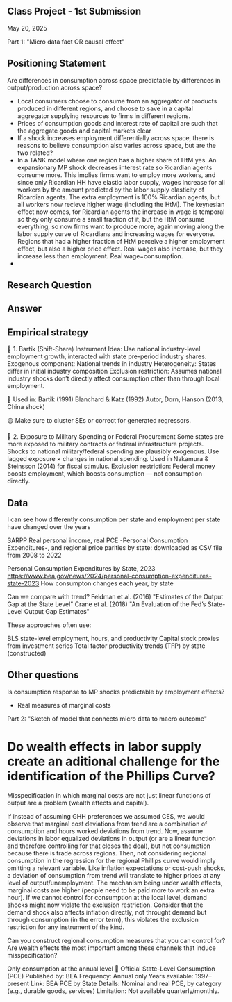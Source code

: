 ## Class Project - 1st Submission

May 20, 2025

Part 1: "Micro data fact OR causal effect"

## Positioning Statement
Are differences in consumption across space predictable by differences in output/production across space?
- Local consumers choose to consume from an aggregator of products produced in different regions, and choose to save in a capital aggregator supplying resources to firms in different regions. 
- Prices of consumption goods and interest rate of capital are such that the aggregate goods and capital markets clear
- If a shock increases employment differentially across space, there is reasons to believe consumption also varies across space, but are the two related?
- In a TANK model where one region has a higher share of HtM yes. An expansionary MP shock decreases interest rate so Ricardian agents consume more. This implies firms want to employ more workers, and since only Ricardian HH have elastic labor supply, wages increase for all workers by the amount predicted by the labor supply elasticity of Ricardian agents. The extra employment is 100% Ricardian agents, but all workers now recieve higher wage (including the HtM). The keynesian effect now comes, for Ricardian agents the increase in wage is temporal so they only consume a small fraction of it, but the HtM consume everything, so now firms want to produce more, again moving along the labor supply curve of Ricardians and increasing wages for everyone. Regions that had a higher fraction of HtM perceive a higher employment effect, but also a higher price effect. Real wages also increase, but they increase less than employment. Real wage=consumption.
- 

## Research Question

## Answer



## Empirical strategy
🔹 1. Bartik (Shift-Share) Instrument
Idea: Use national industry-level employment growth, interacted with state pre-period industry shares.
Exogenous component: National trends in industry 
Heterogeneity: States differ in initial industry composition
Exclusion restriction: Assumes national industry shocks don’t directly affect consumption other than through local employment.

📄 Used in:
Bartik (1991)
Blanchard & Katz (1992)
Autor, Dorn, Hanson (2013, China shock)

🟡 Make sure to cluster SEs or correct for generated regressors.

🔹 2. Exposure to Military Spending or Federal Procurement
Some states are more exposed to military contracts or federal infrastructure projects.
Shocks to national military/federal spending are plausibly exogenous.
Use lagged exposure × changes in national spending.
Used in Nakamura & Steinsson (2014) for fiscal stimulus.
Exclusion restriction: Federal money boosts employment, which boosts consumption — not consumption directly.

## Data
I can see how differently consumption per state and employment per state have changed over the years

SARPP Real personal income, real PCE -Personal Consumption Expenditures-, and regional price parities by state: downloaded as CSV file from 2008 to 2022

Personal Consumption Expenditures by State, 2023 https://www.bea.gov/news/2024/personal-consumption-expenditures-state-2023
How consumpton changes each year, by state

Can we compare with trend?
Feldman et al. (2016) "Estimates of the Output Gap at the State Level"
Crane et al. (2018) "An Evaluation of the Fed’s State-Level Output Gap Estimates"

These approaches often use:

BLS state-level employment, hours, and productivity
Capital stock proxies from investment series
Total factor productivity trends (TFP) by state (constructed)

## Other questions

Is consumption response to MP shocks predictable by employment effects? 
- Real measures of marginal costs

Part 2: "Sketch of model that connects micro data to macro outcome"

# Do wealth effects in labor supply create an aditional challenge for the identification of the Phillips Curve? 
Misspecification in which marginal costs are not just linear functions of output are a problem (wealth effects and capital). 

If instead of assuming GHH preferences we assumed CES, we would observe that marginal cost deviations from trend are a combination of consumption and hours worked deviations from trend. 
Now, assume deviations in labor equalized deviations in output (or are a linear function and therefore controlling for that closes the deal), but not consumption because there is trade across regions. 
Then, not considering regional consumption in the regression for the regional Phillips curve would imply omitting a relevant variable. Like inflation expectations or cost-push shocks, a deviation of consumption from trend will translate to higher prices at any level of output/unemployment. The mechanism being under wealth effects, marginal costs are higher (people need to be paid more to work an extra hour). 
If we cannot control for consumption at the local level, demand shocks might now violate the exclusion restriction. Consider that the demand shock also affects inflation directly, not throught demand but through consumption (in the error term), this violates the exclusion restriction for any instrument of the kind. 

Can you construct regional consumption measures that you can control for? Are wealth effects the most important among these channels that induce misspecification?

Only consumption at the annual level 
🔴 Official State-Level Consumption (PCE)
Published by: BEA
Frequency: Annual only
Years available: 1997–present
Link: BEA PCE by State
Details: Nominal and real PCE, by category (e.g., durable goods, services)
Limitation: Not available quarterly/monthly.


